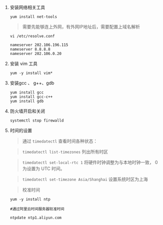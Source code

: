 1. 安装网络相关工具
   ```
   yum install net-tools
   ```
   > 需要先能够连上外网，有外网IP地址后，需要配置上域名解析
   ```
   vi /etc/resolve.conf

   nameserver 202.106.196.115
   nameserver 8.8.8.8
   nameserver 202.106.0.20
   ```

2. 安装 vim 工具
   ```
   yum -y install vim*
   ```

3. 安装gcc 、 g++、gdb
   ```
   yum install gcc
   yum install gcc-c++
   yum install gdb
   ```
4. 防火墙开启和关闭
   ```
   systemctl stop firewalld
   ```
5. 时间的设置
   > 通过 `timedatectl` 查看时间各种状态：

   > `timedatectl list-timezones` 列出所有时区

   >`timedatectl set-local-rtc 1` 将硬件时钟调整为与本地时钟一致， 0  为设置为 UTC 时间。

   >`timedatectl set-timezone Asia/Shanghai` 设置系统时区为上海

   >校准时间
   ```
   yum -y install ntp

   #通过阿里云时间服务器较准时间
   
   ntpdate ntp1.aliyun.com
   ```